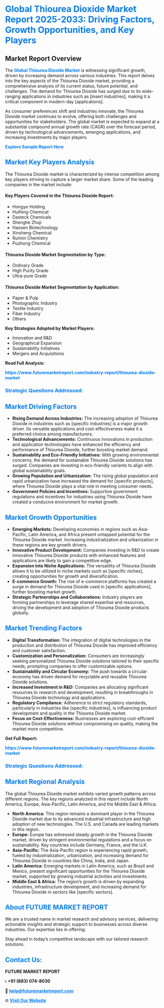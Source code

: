 <h1 style="color: #007BFF;">Global Thiourea Dioxide Market Report 2025-2033: Driving Factors, Growth Opportunities, and Key Players</h1>

<section id="overview">
<h2>Market Report Overview</h2>
<p>The <a href="https://www.futuremarketreport.com/industry-report/thiourea-dioxide-market" style="color: #007BFF; text-decoration: none;"><strong>Global Thiourea Dioxide Market</strong></a> is witnessing significant growth, driven by increasing demand across various industries. This report delves into the key aspects of the Thiourea Dioxide market, providing a comprehensive analysis of its current status, future potential, and challenges. The demand for Thiourea Dioxide has surged due to its wide-ranging applications in industries such as [insert industries], making it a critical component in modern-day [applications].</p>
<p>As consumer preferences shift and industries innovate, the Thiourea Dioxide market continues to evolve, offering both challenges and opportunities for stakeholders. The global market is expected to expand at a substantial compound annual growth rate (CAGR) over the forecast period, driven by technological advancements, emerging applications, and increasing investments by major players.</p>
</section>

<section id="overview">
<p><a href="https://www.futuremarketreport.com/request-sample/reportId=88773" style="color: #007BFF; text-decoration: none;"><strong>Explore Sample Report Here</strong></a></p>
</section>

<section id="key-players">
<h2 style="color: #007BFF;">Market Key Players Analysis</h2>
<p>The Thiourea Dioxide market is characterized by intense competition among key players striving to capture a larger market share. Some of the leading companies in the market include:</p>
<h4>Key Players Covered in the Thiourea Dioxide Report:</h4>
<ul><li>Hongye Holding</li><li>Huifeng Chemical</li><li>Dasteck Chemicals</li><li>Shenghe Zhuji</li><li>Haosen Biotechnology</li><li>Xinsheng Chemical</li><li>Ruimin Chemistry</li><li>Puzhong Chemical</li></ul>
<h4>Thiourea Dioxide Market Segmentation by Type:</h4>
<ul><li>Ordinary Grade</li><li>High Purity Grade</li><li>Ultra-pure Grade</li></ul>

<h4>Thiourea Dioxide Market Segmentation by Application:</h4>
<ul><li>Paper &amp; Pulp</li><li>Photographic Industry</li><li>Textile Industry</li><li>Fiber Industry</li><li>Others</li></ul>
<p><strong>Key Strategies Adopted by Market Players:</strong></p>
<ul>
<li>Innovation and R&D</li>
<li>Geographical Expansion</li>
<li>Sustainability Initiatives</li>
<li>Mergers and Acquisitions</li>
</ul>
</section>

<section>
<p><strong>Read Full Analysis: </strong></p><a href="https://www.futuremarketreport.com/industry-report/thiourea-dioxide-market" style="color: #007BFF; text-decoration: none;"><strong>https://www.futuremarketreport.com/industry-report/thiourea-dioxide-market</strong></a>
<h3 style="color: #007BFF;">Strategic Questions Addressed:</h3>
</section>

<section id="driving-factors">
<h2 style="color: #007BFF;">Market Driving Factors</h2>
<ul>
<li><strong>Rising Demand Across Industries:</strong> The increasing adoption of Thiourea Dioxide in industries such as [specific industries] is a major growth driver. Its versatile applications and cost-effectiveness make it a preferred choice among manufacturers.</li>
<li><strong>Technological Advancements:</strong> Continuous innovations in production and application technologies have enhanced the efficiency and performance of Thiourea Dioxide, further boosting market demand.</li>
<li><strong>Sustainability and Eco-Friendly Initiatives:</strong> With growing environmental concerns, the demand for sustainable Thiourea Dioxide solutions has surged. Companies are investing in eco-friendly variants to align with global sustainability goals.</li>
<li><strong>Growing Population and Urbanization:</strong> The rising global population and rapid urbanization have increased the demand for [specific products], where Thiourea Dioxide plays a vital role in meeting consumer needs.</li>
<li><strong>Government Policies and Incentives:</strong> Supportive government regulations and incentives for industries using Thiourea Dioxide have created a conducive environment for market growth.</li>
</ul>
</section>

<section id="growth-opportunities">
<h2 style="color: #007BFF;">Market Growth Opportunities</h2>
<ul>
<li><strong>Emerging Markets:</strong> Developing economies in regions such as Asia-Pacific, Latin America, and Africa present untapped potential for the Thiourea Dioxide market. Increasing industrialization and urbanization in these regions are key growth drivers.</li>
<li><strong>Innovative Product Development:</strong> Companies investing in R&D to create innovative Thiourea Dioxide products with enhanced features and applications are likely to gain a competitive edge.</li>
<li><strong>Expansion into Niche Applications:</strong> The versatility of Thiourea Dioxide allows it to be utilized in niche markets such as [specific niches], creating opportunities for growth and diversification.</li>
<li><strong>E-commerce Growth:</strong> The rise of e-commerce platforms has created a surge in demand for Thiourea Dioxide used in [specific applications], further boosting market growth.</li>
<li><strong>Strategic Partnerships and Collaborations:</strong> Industry players are forming partnerships to leverage shared expertise and resources, driving the development and adoption of Thiourea Dioxide products globally.</li>
</ul>
</section>

<section id="trending-factors">
<h2 style="color: #007BFF;">Market Trending Factors</h2>
<ul>
<li><strong>Digital Transformation:</strong> The integration of digital technologies in the production and distribution of Thiourea Dioxide has improved efficiency and customer satisfaction.</li>
<li><strong>Customization and Personalization:</strong> Consumers are increasingly seeking personalized Thiourea Dioxide solutions tailored to their specific needs, prompting companies to offer customizable options.</li>
<li><strong>Sustainability and Circular Economy:</strong> The push towards a circular economy has driven demand for recyclable and reusable Thiourea Dioxide solutions.</li>
<li><strong>Increased Investment in R&D:</strong> Companies are allocating significant resources to research and development, resulting in breakthroughs in Thiourea Dioxide technology and applications.</li>
<li><strong>Regulatory Compliance:</strong> Adherence to strict regulatory standards, particularly in industries like [specific industries], is influencing product development and quality in the Thiourea Dioxide market.</li>
<li><strong>Focus on Cost-Effectiveness:</strong> Businesses are exploring cost-efficient Thiourea Dioxide solutions without compromising on quality, making the market more competitive.</li>
</ul>
</section>

<section>
<p><strong>Get Full Report: </strong></p><a href="https://www.futuremarketreport.com/industry-report/thiourea-dioxide-market" style="color: #007BFF; text-decoration: none;"><strong>https://www.futuremarketreport.com/industry-report/thiourea-dioxide-market</strong></a>
<h3 style="color: #007BFF;">Strategic Questions Addressed:</h3>
</section>


<section id="regional-analysis">
<h2 style="color: #007BFF;">Market Regional Analysis</h2>
<p>The global Thiourea Dioxide market exhibits varied growth patterns across different regions. The key regions analyzed in this report include North America, Europe, Asia-Pacific, Latin America, and the Middle East & Africa:</p>
<ul>
<li><strong>North America:</strong> This region remains a dominant player in the Thiourea Dioxide market due to its advanced industrial infrastructure and high adoption of new technologies. The U.S. and Canada are leading markets in this region.</li>
<li><strong>Europe:</strong> Europe has witnessed steady growth in the Thiourea Dioxide market, driven by stringent environmental regulations and a focus on sustainability. Key countries include Germany, France, and the U.K.</li>
<li><strong>Asia-Pacific:</strong> The Asia-Pacific region is experiencing rapid growth, fueled by industrialization, urbanization, and increasing demand for Thiourea Dioxide in countries like China, India, and Japan.</li>
<li><strong>Latin America:</strong> Emerging markets in Latin America, such as Brazil and Mexico, present significant opportunities for the Thiourea Dioxide market, supported by growing industrial activities and investments.</li>
<li><strong>Middle East & Africa:</strong> The region’s growth is driven by expanding industries, infrastructure development, and increasing demand for Thiourea Dioxide in sectors like [specific sectors].</li>
</ul>
</section>

<footer>
<h2 style="color: #007BFF;">About FUTURE MARKET REPORT</h2>
<p>We are a trusted name in market research and advisory services, delivering actionable insights and strategic support to businesses across diverse industries. Our expertise lies in offering:</p>

<p>Stay ahead in today’s competitive landscape with our tailored research solutions.</p>

<h2 style="color: #007BFF;">Contact Us:</h2>
<p><strong>FUTURE MARKET REPORT</strong></p>
<p>📞 <strong>+91 (883) 074-8030</strong></p>
<p>📧 <strong><a href="mailto:help@futuremarketreport.com" style="color: #007BFF;">help@futuremarketreport.com</a></strong></p>
<p>🌐 <strong><a href="https://www.futuremarketreport.com/" style="color: #007BFF;">Visit Our Website</a></strong></p>
</footer>
